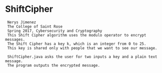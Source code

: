 # ShiftCipher

     Nerys Jimenez
     The College of Saint Rose
     Spring 2017, Cybersecurity and Cryptography
     This Shift Cipher algorithm uses the modulo operator to encrypt messages.
     The Shift Cipher has a key k, which is an integer from 0 to 25.
     This key is shared only with people that we want to see our message.
     
     ShiftCipher.java asks the user for two inputs a key and a plain text message.
     The program outputs the encrypted message. 
